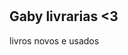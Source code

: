 <!DOCTYPE html>
<html lang = "pt-br">
<html>
<meta charset = "UTF - 8">
<h1><title>Gab livros</title></h1>
<html> 
<h2> Gaby livrarias <3 </h2>
<p3> livros novos e usados </p3>
<html>
